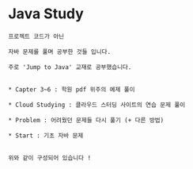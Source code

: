 <h1>Java Study</h1>
  
	프로젝트 코드가 아닌

	자바 문제를 풀며 공부한 것들 입니다.
 
	주로 'Jump to Java' 교재로 공부했습니다. 


	* Capter 3~6 : 학원 pdf 위주의 예제 풀이
  
	* Cloud Studying : 클라우드 스터딩 사이트의 연습 문제 풀이
  
	* Problem : 어려웠던 문제들 다시 풀기 (+ 다른 방법)
  
	* Start : 기초 자바 문제
  

	위와 같이 구성되어 있습니다 !
